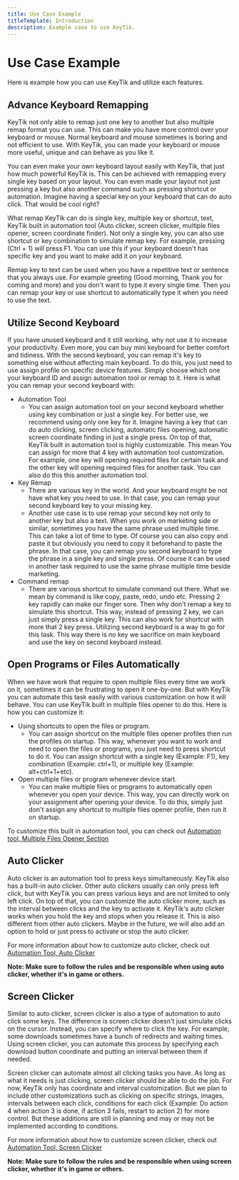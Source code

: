 ```yaml
---
title: Use Case Example
titleTemplate: Introduction
description: Example case to use KeyTik.
---
```


# Use Case Example

Here is example how you can use KeyTik and utilize each features.

## Advance Keyboard Remapping
KeyTik not only able to remap just one key to another but also multiple remap format you can use. This can make you have more control over your keyboard or mouse. Normal keyboard and mouse sometimes is boring and not efficient to use. With KeyTik, you can made your keyboard or mouse more useful, unique and can behave as you like it.

You can even make your own keyboard layout easily with KeyTik, that just how much powerful KeyTik is. This can be achieved with remapping every single key based on your layout. You can even made your layout not just pressing a key but also another command such as pressing shortcut or automation. Imagine having a special key on your keyboard that can do auto click. That would be cool right?

What remap KeyTik can do is single key, multiple key or shortcut, text, KeyTik built in automation tool (Auto clicker, screen clicker, multiple files opener, screen coordinate finder). Not only a single key, you can also use shortcut or key combination to simulate remap key. For example, pressing (Ctrl + 1) will press F1. You can use this if your keyboard doesn't has specific key and you want to make add it on your keyboard.

Remap key to text can be used when you have a repetitive text or sentence that you always use. For example greeting (Good morning, Thank you for coming and more) and you don't want to type it every single time. Then you can remap your key or use shortcut to automatically type it when you need to use the text.

<Adsense />

## Utilize Second Keyboard
If you have unused keyboard and it still working, why not use it to increase your productivity. Even more, you can buy mini keyboard for better comfort and tidiness. With the second keyboard, you can remap it's key to something else without affecting main keyboard. To do this, you just need to use assign profile on specific device features. Simply choose which one your keyboard ID and assign automation tool or remap to it. Here is what you can remap your second keyboard with:

- Automation Tool
   - You can assign automation tool on your second keyboard whether using key combination or just a single key. For better use, we recommend using only one key for it. Imagine having a key that can do auto clicking, screen clicking, automatic files opening, automatic screen coordinate finding in just a single press. On top of that, KeyTik built in automation tool is highly customizable. This mean You can assign for more that 4 key with automation tool customization. For example, one key will opening required files for certain task and the other key will opening required files for another task. You can also do this this another automation tool.
- Key Remap
   - There are various key in the world. And your keyboard might be not have what key you need to use. In that case, you can remap your second keyboard key to your missing key.
   - Another use case is to use remap your second key not only to another key but also a text. When you work on marketing side or similar, sometimes you have the same phrase used multiple time. This can take a lot of time to type. Of course you can also copy and paste it but obviously you need to copy it beforehand to paste the phrase. In that case, you can remap you second keyboard to type the phrase in a single key and single press. Of course it can be used in another task required to use the same phrase multiple time beside marketing.
- Command remap
   - There are various shortcut to simulate command out there. What we mean by command is like copy, paste, redo, undo etc. Pressing 2 key rapidly can make our finger sore. Then why don't remap a key to simulate this shortcut. This way, instead of pressing 2 key, we can just simply press a single key. This can also work for shortcut with more that 2 key press. Utilizing second keyboard is a way to go for this task. This way there is no key we sacrifice on main keyboard and use the key on second keyboard instead.

## Open Programs or Files Automatically
When we have work that require to open multiple files every time we work on it, sometimes it can be frustrating to open it one-by-one. But with KeyTik you can automate this task easily with various customization on how it will behave. You can use KeyTik built in multiple files opener to do this. Here is how you can customize it:

- Using shortcuts to open the files or program.
  - You can assign shortcut on the multiple files opener profiles then run the profiles on startup. This way, whenever you want to work and need to open the files or programs, you just need to press shortcut to do it. You can assign shortcut with a single key (Example: F1), key combination (Example: ctrl+1), or multiple key (Example: alt+ctrl+1+etc).
- Open multiple files or program whenever device start.
   - You can make multiple files or programs to automatically open whenever you open your device. This way, you can directly work on your assignment after opening your device. To do this, simply just don't assign any shortcut to multiple files opener profile, then run it on startup.

To customize this built in automation tool, you can check out [Automation tool, Multiple Files Opener Section](/docs/getting-started/automation-tool#multiple-files-opener)

## Auto Clicker
Auto clicker is an automation tool to press keys simultaneously. KeyTik also has a built-in auto clicker. Other auto clickers usually can only press left click, but with KeyTik you can press various keys and are not limited to only left click. On top of that, you can customize the auto clicker more, such as the interval between clicks and the key to activate it. KeyTik's auto clicker works when you hold the key and stops when you release it. This is also different from other auto clickers. Maybe in the future, we will also add an option to hold or just press to activate or stop the auto clicker.

For more information about how to customize auto clicker, check out [Automation Tool, Auto Clicker](/docs/getting-started/automation-tool#auto-clicker)

**Note: Make sure to follow the rules and be responsible when using auto clicker, whether it's in game or others.**

## Screen Clicker
Similar to auto clicker, screen clicker is also a type of automation to auto click some keys. The difference is screen clicker doesn't just simulate clicks on the cursor. Instead, you can specify where to click the key. For example, some downloads sometimes have a bunch of redirects and waiting times. Using screen clicker, you can automate this process by specifying each download button coordinate and putting an interval between them if needed.

Screen clicker can automate almost all clicking tasks you have. As long as what it needs is just clicking, screen clicker should be able to do the job. For now, KeyTik only has coordinate and interval customization. But we plan to include other customizations such as clicking on specific strings, images, intervals between each click, conditions for each click (Example: Do action 4 when action 3 is done, if action 3 fails, restart to action 2) for more control. But these additions are still in planning and may or may not be implemented according to conditions.

For more information about how to customize screen clicker, check out [Automation Tool, Screen Clicker](/docs/getting-started/automation-tool#screen-clicker)

**Note: Make sure to follow the rules and be responsible when using screen clicker, whether it's in game or others.**

<Adsense />
